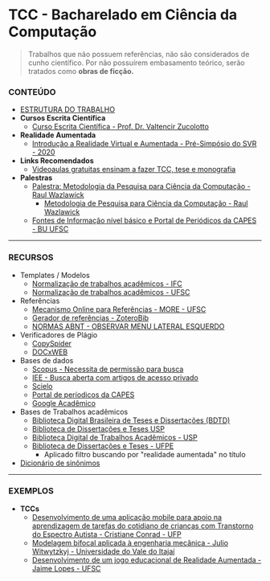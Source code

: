 # TCC - Bacharelado em Ciência da Computação

> Trabalhos que não possuem referências, não são considerados de cunho científico. Por não possuírem embasamento teórico, serão tratados como **obras de ficção.**


### CONTEÚDO
* [ESTRUTURA DO TRABALHO](estrutura-tcc.md) 
* **Cursos Escrita Científica**
    * [Curso Escrita Científica - Prof. Dr. Valtencir Zucolotto](http://www.escritacientifica.sc.usp.br/escrita/cursos-escrita/)
* **Realidade Aumentada**
    * [Introdução a Realidade Virtual e Aumentada - Pré-Simpósio do SVR - 2020](https://github.com/kennedyaraujo/ifc/blob/main/tcc/bibliografia-realidade-aumentada/Introdu%C3%A7%C3%A3o%20a%20Realidade%20Virtual%20e%20Aumentada%20-%20Pr%C3%A9-Simp%C3%B3sio%20do%20SVR%20-%202020.pdf)
* **Links Recomendados**
    * [Videoaulas gratuitas ensinam a fazer TCC, tese e monografia](https://porvir.org/videoaulas-gratuitas-ensinam-fazer-de-tcc-tese/)
* **Palestras**      
    * [Palestra: Metodologia da Pesquisa para Ciência da Computação - Raul Wazlawick](https://www.youtube.com/watch?v=RayW_ELIlyc)
        * [Metodologia de Pesquisa para Ciência da Computação - Raul Wazlawick](https://books.google.com.br/books?id=BZioBQAAQBAJ&newbks=0&hl=pt-BR&source=newbks_fb&redir_esc=y)
    * [Fontes de Informação nível básico e Portal de Periódicos da CAPES - BU UFSC](https://www.youtube.com/watch?v=-KmTOfX3Pok&t=118s)

---


### RECURSOS
* Templates / Modelos
    * [Normalização de trabalhos acadêmicos - IFC](https://biblioteca.ifc.edu.br/normalizacao-de-trabalhos/)
    * [Normalização de trabalhos acadêmicos - UFSC](https://portal.bu.ufsc.br/normalizacao/)
* Referências
    * [Mecanismo Online para Referências - MORE - UFSC](http://novo.more.ufsc.br/)
    * [Gerador de referências - ZoteroBib](https://zbib.org/)
    * [NORMAS ABNT - OBSERVAR MENU LATERAL ESQUERDO](https://normas-abnt.espm.br/index.php?title=Estrutura_do_trabalho)    
* Verificadores de Plágio
    * [CopySpider](https://copyspider.com.br/main/)
    * [DOCxWEB](https://www.docxweb.com/pages/home.jsf)
* Bases de dados
    * [Scopus - Necessita de permissão para busca](https://www.scopus.com/search/form.uri)
    * [IEE - Busca aberta com artigos de acesso privado](https://ieeexplore.ieee.org/)
    * [Scielo](https://scielo.org/)
    * [Portal de períodicos da CAPES](https://www-periodicos-capes-gov-br.ez46.periodicos.capes.gov.br/index.php?option=com_pcollection)
    * [Google Acadêmico](https://scholar.google.com.br/)
* Bases de Trabalhos acadêmicos
    * [Biblioteca Digital Brasileira de Teses e Dissertações (BDTD)](http://bdtd.ibict.br/vufind/)
    * [Biblioteca de Dissertações e Teses USP](https://teses.usp.br/)
    * [Biblioteca Digital de Trabalhos Acadêmicos - USP](http://www.tcc.sc.usp.br/index.php)
    * [Biblioteca de Dissertações e Teses - UFPE](https://repositorio.ufpe.br/simple-search?location=&query=&filtername=title&filtertype=contains&filterquery=%22realidade+aumentada%22&rpp=10&sort_by=score&order=desc)
        * Aplicado filtro buscando por "realidade aumentada" no título
* [Dicionário de sinônimos](https://www.sinonimos.com.br/)


---

### EXEMPLOS
* **TCCs**   
    * [Desenvolvimento de uma aplicação mobile para apoio na aprendizagem de tarefas do cotidiano de crianças com Transtorno do Espectro Autista - Cristiane Conrad - UFP](https://github.com/kennedyaraujo/ifc/blob/main/tcc/examples/Desenvolvimento%20de%20uma%20aplica%C3%A7%C3%A3o%20mobile%20para%20apoio%20na%20aprendizagem%20de%20tarefas%20do%20cotidiano%20de%20crian%C3%A7as%20com%20Transtorno%20do%20Espectro%20Autista.pdf)
    * [Modelagem bifocal aplicada à engenharia mecânica - Julio Witwytzkyj - Universidade do Vale do Itajaí](https://github.com/kennedyaraujo/ifc/blob/main/tcc/examples/Modelagem%20Bifocal%20Aplicada%20%C3%A0%20Engenharia%20Mec%C3%A2nica.pdf)
    * [Desenvolvimento de um jogo educacional de Realidade Aumentada - Jaime Lopes - UFSC](https://github.com/kennedyaraujo/ifc/blob/main/tcc/examples/TCC%20-%20Jaime%20Paz%20Lopes%20-%20Desenvolvimento%20de%20um%20jogo%20educacional%20de%20Realidade%20Aumentada.pdf)


    

    
